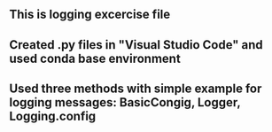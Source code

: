 ##  This is logging excercise file

##  Created .py files in "Visual Studio Code" and used conda base environment
 
##  Used three methods with simple example for logging messages: BasicCongig, Logger, Logging.config
